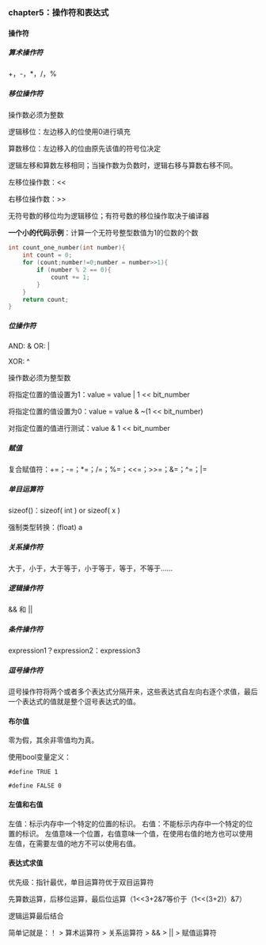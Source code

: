 ### chapter5：操作符和表达式

#### 操作符

##### 算术操作符

+，-，*，/，%

##### 移位操作符

操作数必须为整数

逻辑移位：左边移入的位使用0进行填充

算数移位：左边移入的位由原先该值的符号位决定

逻辑左移和算数左移相同；当操作数为负数时，逻辑右移与算数右移不同。

左移位操作数：<<

右移位操作数：>>

无符号数的移位均为逻辑移位；有符号数的移位操作取决于编译器

**一个小的代码示例**：计算一个无符号整型数值为1的位数的个数

```c
int count_one_number(int number){
    int count = 0;
    for (count;number!=0;number = number>>1){
        if (number % 2 == 0){
            count += 1;
        }
    }
    return count;
}
```

##### 位操作符

AND: &
OR: |

XOR: ^

操作数必须为整型数

将指定位置的值设置为1：value = value | 1 << bit_number

将指定位置的值设置为0：value = value & ~(1 << bit_number)

对指定位置的值进行测试：value & 1 << bit_number

##### 赋值

复合赋值符：+=；-=；*=；/=；%=；<<=；>>=；&=；^=；|=

##### 单目运算符

sizeof()：sizeof( int ) or sizeof( x )

强制类型转换：(float) a

##### 关系操作符

大于，小于，大于等于，小于等于，等于，不等于……

##### 逻辑操作符

&& 和 ||

##### 条件操作符

expression1？expression2：expression3

##### 逗号操作符

逗号操作符将两个或者多个表达式分隔开来，这些表达式自左向右逐个求值，最后一个表达式的值就是整个逗号表达式的值。

#### 布尔值

零为假，其余非零值均为真。

使用bool变量定义：

`#define TRUE 1`

`#define FALSE 0`

#### 左值和右值

左值：标示内存中一个特定的位置的标识。
右值：不能标示内存中一个特定的位置的标识。
左值意味一个位置，右值意味一个值，在使用右值的地方也可以使用左值，在需要左值的地方不可以使用右值。

#### 表达式求值

优先级：指针最优，单目运算符优于双目运算符

先算数运算，后移位运算，最后位运算（1<<3+2&7等价于（1<<(3+2)）&7）

逻辑运算最后结合

简单记就是：！ > 算术运算符 > 关系运算符 > && > || > 赋值运算符

